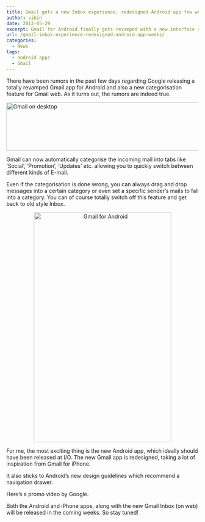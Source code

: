 ```yaml
---
title: Gmail gets a new Inbox experience, redesigned Android app few weeks away
author: vibin
date: 2013-05-29
excerpt: Gmail for Android finally gets revamped with a new interface along with a auto categorisation feature for Gmail on web and iPhones.
url: /gmail-inbox-experience-redesigned-android-app-weeks/
categories:
  - News
tags:
  - android apps
  - Gmail
---
```

There have been rumors in the past few days regarding Google releasing a totally revamped Gmail app for Android and also a new categorisation feature for Gmail web. As it turns out, the rumors are indeed true.

[<img class="aligncenter size-medium wp-image-74800" alt="Gmail on desktop" src="http://cdn.devilsworkshop.org/files/2013/05/desktop-600x126.png" width="600" height="126" />][1]

Gmail can now automatically categorise the incoming mail into tabs like &#8216;Social&#8217;, &#8216;Promotion&#8217;, &#8216;Updates&#8217; etc. allowing you to quickly switch between different kinds of E-mail.

Even if the categorisation is done wrong, you can always drag and drop messages into a certain category or even set a specific sender&#8217;s mails to fall into a category. You can of course totally switch off this feature and get back to old style Inbox.

<p style="text-align: center;">
  <a href="http://cdn.devilsworkshop.org/files/2013/05/android.png"><img class="aligncenter" alt="Gmail for Android" src="http://cdn.devilsworkshop.org/files/2013/05/android-360x600.png" width="360" height="600" /></a>
</p>

For me, the most exciting thing is the new Android app, which ideally should have been released at I/O. The new Gmail app is redesigned, taking a lot of inspiration from Gmail for iPhone.

It also sticks to Android&#8217;s new design guidelines which recommend a navigation drawer.

Here&#8217;s a promo video by Google.



Both the Android and iPhone apps, along with the new Gmail Inbox (on web) will be released in the coming weeks. So stay tuned!

 [1]: http://cdn.devilsworkshop.org/files/2013/05/desktop.png
